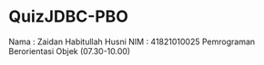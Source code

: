 # QuizJDBC-PBO
Nama : Zaidan Habitullah Husni
NIM : 41821010025
Pemrograman Berorientasi Objek (07.30-10.00)
